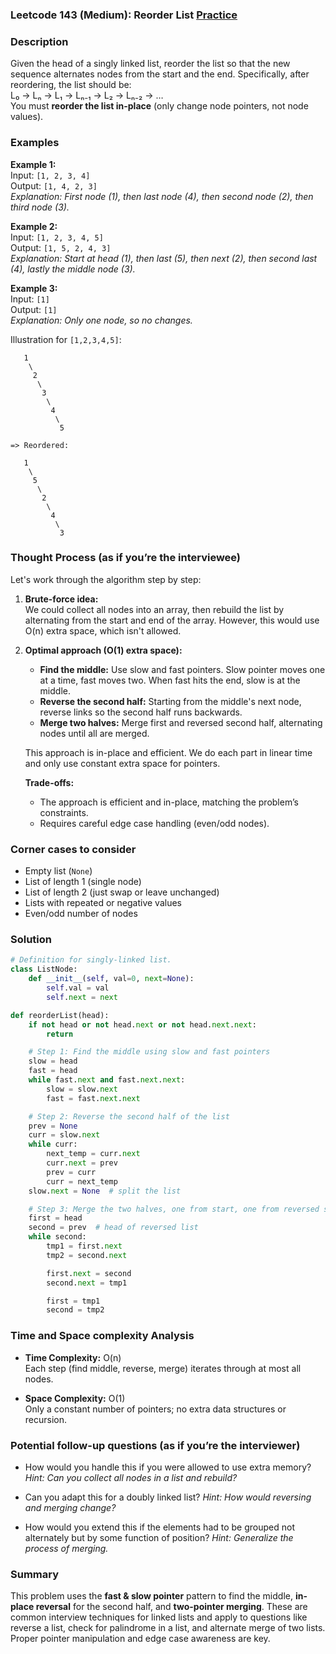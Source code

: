 ### Leetcode 143 (Medium): Reorder List [Practice](https://leetcode.com/problems/reorder-list)

### Description  
Given the head of a singly linked list, reorder the list so that the new sequence alternates nodes from the start and the end. Specifically, after reordering, the list should be:  
L₀ → Lₙ → L₁ → Lₙ₋₁ → L₂ → Lₙ₋₂ → …  
You must **reorder the list in-place** (only change node pointers, not node values).

### Examples  

**Example 1:**  
Input: `[1, 2, 3, 4]`  
Output: `[1, 4, 2, 3]`  
*Explanation: First node (1), then last node (4), then second node (2), then third node (3).*

**Example 2:**  
Input: `[1, 2, 3, 4, 5]`  
Output: `[1, 5, 2, 4, 3]`  
*Explanation: Start at head (1), then last (5), then next (2), then second last (4), lastly the middle node (3).*

**Example 3:**  
Input: `[1]`  
Output: `[1]`  
*Explanation: Only one node, so no changes.*

Illustration for `[1,2,3,4,5]`:
```
   1
    \
     2
      \
       3
        \
         4
          \
           5

=> Reordered:

   1
    \
     5
      \
       2
        \
         4
          \
           3
```

### Thought Process (as if you’re the interviewee)  
Let's work through the algorithm step by step:

1. **Brute-force idea:**  
   We could collect all nodes into an array, then rebuild the list by alternating from the start and end of the array. However, this would use O(n) extra space, which isn't allowed.

2. **Optimal approach (O(1) extra space):**  
   - **Find the middle:** Use slow and fast pointers. Slow pointer moves one at a time, fast moves two. When fast hits the end, slow is at the middle.
   - **Reverse the second half:** Starting from the middle's next node, reverse links so the second half runs backwards.
   - **Merge two halves:** Merge first and reversed second half, alternating nodes until all are merged.

   This approach is in-place and efficient. We do each part in linear time and only use constant extra space for pointers.

   **Trade-offs:**  
   - The approach is efficient and in-place, matching the problem’s constraints.
   - Requires careful edge case handling (even/odd nodes).

### Corner cases to consider  
- Empty list (`None`)
- List of length 1 (single node)
- List of length 2 (just swap or leave unchanged)
- Lists with repeated or negative values
- Even/odd number of nodes

### Solution

```python
# Definition for singly-linked list.
class ListNode:
    def __init__(self, val=0, next=None):
        self.val = val
        self.next = next

def reorderList(head):
    if not head or not head.next or not head.next.next:
        return

    # Step 1: Find the middle using slow and fast pointers
    slow = head
    fast = head
    while fast.next and fast.next.next:
        slow = slow.next
        fast = fast.next.next

    # Step 2: Reverse the second half of the list
    prev = None
    curr = slow.next
    while curr:
        next_temp = curr.next
        curr.next = prev
        prev = curr
        curr = next_temp
    slow.next = None  # split the list

    # Step 3: Merge the two halves, one from start, one from reversed second half
    first = head
    second = prev  # head of reversed list
    while second:
        tmp1 = first.next
        tmp2 = second.next

        first.next = second
        second.next = tmp1

        first = tmp1
        second = tmp2
```

### Time and Space complexity Analysis  

- **Time Complexity:** O(n)  
  Each step (find middle, reverse, merge) iterates through at most all nodes.

- **Space Complexity:** O(1)  
  Only a constant number of pointers; no extra data structures or recursion.

### Potential follow-up questions (as if you’re the interviewer)  

- How would you handle this if you were allowed to use extra memory?
  *Hint: Can you collect all nodes in a list and rebuild?*

- Can you adapt this for a doubly linked list?
  *Hint: How would reversing and merging change?*

- How would you extend this if the elements had to be grouped not alternately but by some function of position?
  *Hint: Generalize the process of merging.*

### Summary
This problem uses the **fast & slow pointer** pattern to find the middle, **in-place reversal** for the second half, and **two-pointer merging**. These are common interview techniques for linked lists and apply to questions like reverse a list, check for palindrome in a list, and alternate merge of two lists. Proper pointer manipulation and edge case awareness are key.